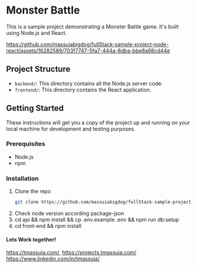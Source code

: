 # Monster Battle

This is a sample project demonstrating a Monster Battle game. It's built using Node.js and React.
  

https://github.com/massuiabigdog/fullStack-sample-project-node-react/assets/16282589/703f7747-5fa7-444a-8dba-bbe8a68cd44e


## Project Structure

- `backend/`: This directory contains all the Node.js server code.
- `frontend/`: This directory contains the React application.

## Getting Started

These instructions will get you a copy of the project up and running on your local machine for development and testing purposes.

### Prerequisites

- Node.js
- npm

### Installation

1. Clone the repo
   ```sh
   git clone https://github.com/massuiabigdog/fullStack-sample-project-node-react.git

2. Check node version according package-json
3. cd api && npm install  && cp .env.example .env && npm run db:setup
4. cd front-end && npm install


#### Lets Work together! 

https://tmassuia.com/ 
https://projects.tmassuia.com/
https://www.linkedin.com/in/tmassuia/
